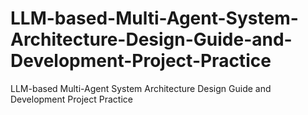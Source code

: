 # LLM-based-Multi-Agent-System-Architecture-Design-Guide-and-Development-Project-Practice
LLM-based Multi-Agent System Architecture Design Guide and Development Project Practice
